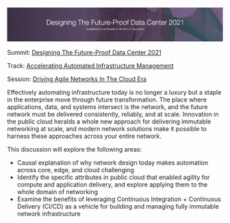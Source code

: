 ![BrightTALK Summit](./images/summit.png)

Summit: [Designing The Future-Proof Data Center 2021](https://www.brighttalk.com/summit/4864-designing-the-future-proof-data-center/)

Track: [Accelerating Automated Infrastructure Management](https://www.brighttalk.com/summit/4864-designing-the-future-proof-data-center/accelerating-automated-infrastructure-managementnew-track/)

Session: [Driving Agile Networks In The Cloud Era](https://www.brighttalk.com/webinar/driving-agile-networks-in-the-cloud-era/)

Effectively automating infrastructure today is no longer a luxury but a staple in the enterprise move through future transformation. The place where applications, data, and systems intersect is the network, and the future network must be delivered consistently, reliably, and at scale. Innovation in the public cloud heralds a whole new approach for delivering immutable networking at scale, and modern network solutions make it possible to harness these approaches across your entire network.

This discussion will explore the following areas:
- Causal explanation of why network design today makes automation across core, edge, and cloud challenging
- Identify the specific attributes in public cloud that enabled agility for compute and application delivery, and explore applying them to the whole domain of networking
- Examine the benefits of leveraging Continuous Integration + Continuous Delivery (CI/CD) as a vehicle for building and managing fully immutable network infrastructure